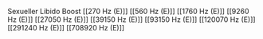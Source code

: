 Sexueller Libido Boost
[[270 Hz (E)]]
[[560 Hz (E)]]
[[1760 Hz (E)]]
[[9260 Hz (E)]]
[[27050 Hz (E)]]
[[39150 Hz (E)]]
[[93150 Hz (E)]]
[[120070 Hz (E)]]
[[291240 Hz (E)]]
[[708920 Hz (E)]]